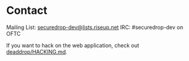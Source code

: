# Contact

Mailing List: securedrop-dev@lists.riseup.net
IRC: #securedrop-dev on OFTC

If you want to hack on the web application, check out [deaddrop/HACKING.md](/modules/deaddrop/files/deaddrop/HACKING.md).
